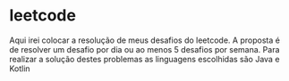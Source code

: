 # leetcode
Aqui irei colocar a resolução de meus desafios do leetcode. A proposta é de resolver um desafio por dia ou ao menos 5 desafios por semana. Para realizar a solução destes problemas as linguagens escolhidas são Java e Kotlin

